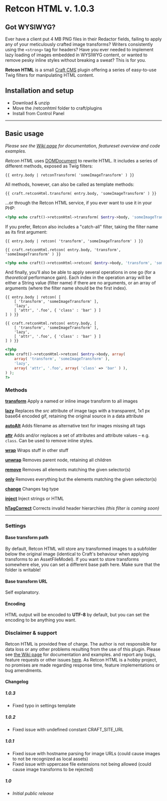 # Retcon HTML v. 1.0.3

## Got WYSIWYG?

Ever have a client put 4 MB PNG files in their Redactor fields, failing to apply any of your meticulously crafted image transforms? Writers consistently using the `<strong>` tag for headers? Have you ever needed to implement lazy loading of images embedded in WYSIWYG content, or wanted to remove pesky inline styles without breaking a sweat? This is for you.

**Retcon HTML** is a small [Craft CMS](http://buildwithcraft.com) plugin offering a series of easy-to-use Twig filters for manipulating HTML content.

## Installation and setup

* Download & unzip
* Move the /retconhtml folder to craft/plugins
* Install from Control Panel

***

## Basic usage

_Please see the [Wiki page](https://github.com/mmikkel/RetconHTML-Craft/wiki) for documentation, featureset overview and code examples._

_Retcon HTML_ uses [DOMDocument](http://php.net/manual/en/class.domdocument.php) to rewrite HTML. It includes a series of different methods, exposed as Twig filters:

```twig
{{ entry.body | retconTransform( 'someImageTransform' ) }}
```

All methods, however, can also be called as template methods:

```twig
{{ craft.retconHtml.transform( entry.body, 'someImageTransform' ) }}
```

...or through the Retcon HTML service, if you ever want to use it in your PHP:

```php
<?php echo craft()->retconHtml->transform( $entry->body, 'someImageTransform' ); ?>
```

If you prefer, Retcon also includes a "catch-all" filter, taking the filter name as its first argument:

```twig
{{ entry.body | retcon( 'transform', 'someImageTransform' ) }}
```
```twig
{{ craft.retconHtml.retcon( entry.body, 'transform', 'someImageTransform' ) }}
```
```php
<?php echo craft()->retconHtml->retcon( $entry->body, 'transform', 'someImageTransform' ); ?>
```

And finally, you'll also be able to apply several operations in one go (for a _theoretical_ performance gain). Each index in the operation array will be either a String value (filter name) if there are no arguments, or an array of arguments (where the filter name should be the first index).

```twig
{{ entry.body | retcon( [
    [ 'transform', 'someImageTransform' ],
    'lazy',
    [ 'attr', '.foo', { 'class' : 'bar' } ]
] ) }}
```
```twig
{{ craft.retconHtml.retcon( entry.body, [
    [ 'transform', 'someImageTransform' ],
    'lazy',
    [ 'attr', '.foo', { 'class' : 'bar' } ]
] ) }}
```
```php
<?php
echo craft()->retconHtml->retcon( $entry->body, array(
    array( 'transform', 'someImageTransform' ),
    'lazy',
    array( 'attr', '.foo', array( 'class' => 'bar' ) ),
) );
?>
````

### Methods

**[transform](https://github.com/mmikkel/RetconHTML-Craft/wiki/Transform)**
Apply a named or inline image transform to all images

**[lazy](https://github.com/mmikkel/RetconHTML-Craft/wiki/Lazy)**
Replaces the _src_ attribute of image tags with a transparent, 1x1 px base64 encoded gif, retaining the original source in a data attribute

**[autoAlt](https://github.com/mmikkel/RetconHTML-Craft/wiki/AutoAlt)**
Adds filename as alternative text for images missing alt tags

**[attr](https://github.com/mmikkel/RetconHTML-Craft/wiki/Attr)**
Adds and/or replaces a set of attributes and attribute values – e.g. `class`. Can be used to remove inline styles.

**[wrap](https://github.com/mmikkel/RetconHTML-Craft/wiki/Wrap)**
Wraps stuff in other stuff

**[unwrap](https://github.com/mmikkel/RetconHTML-Craft/wiki/Unwrap)**
Removes parent node, retaining all children

**[remove](https://github.com/mmikkel/RetconHTML-Craft/wiki/Remove)**
Removes all elements matching the given selector(s)

**[only](https://github.com/mmikkel/RetconHTML-Craft/wiki/Only)**
Removes everything but the elements matching the given selector(s)

**[change](https://github.com/mmikkel/RetconHTML-Craft/wiki/Change)**
Changes tag type

**[inject](https://github.com/mmikkel/RetconHTML-Craft/wiki/Inject)**
Inject strings or HTML

**[hTagCorrect](https://github.com/mmikkel/RetconHTML-Craft/wiki/HTagCorrect)**
Corrects invalid header hierarchies _(this filter is coming soon)_

***

### Settings

#### Base transform path
By default, Retcon HTML will store any transformed images to a subfolder below the original image (identical to Craft's behaviour when applying transforms to an AssetFileModel). If you want to store transforms somewhere else, you can set a different base path here. Make sure that the folder is writable!

#### Base transform URL
Self explanatory.

#### Encoding
HTML output will be encoded to **UTF-8** by default, but you can set the encoding to be anything you want.

### Disclaimer & support
Retcon HTML is provided free of charge. The author is not responsible for data loss or any other problems resulting from the use of this plugin.
Please see [the Wiki page](https://github.com/mmikkel/RetconHTML-Craft/wiki) for documentation and examples. and report any bugs, feature requests or other issues [here](https://github.com/mmikkel/RetconHTML-Craft).
As Retcon HTML is a hobby project, no promises are made regarding response time, feature implementations or bug amendments.

#### Changelog

##### 1.0.3

* Fixed typo in settings template

##### 1.0.2

* Fixed issue with undefined constant CRAFT_SITE_URL

##### 1.0.1

* Fixed issue with hostname parsing for image URLs (could cause images to not be recognized as local assets)
* Fixed issue with uppercase file extensions not being allowed (could cause image transforms to be rejected)

##### 1.0

* _Initial public release_